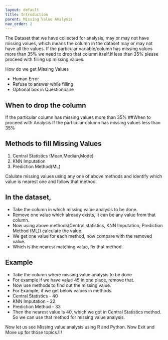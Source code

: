 ```yaml
---
layout: default
title: Introduction
parent: Missing Value Analysis
nav_order: 2
---
```


The Dataset that we have collected for analysis, may or may not have missing values, which means the column in the dataset may or may not have all the values. If the  particular variable/column has missing values more than 35% we need to drop that column itself.If less than 35% please proceed with filling up missing values. 

How do we get Missing Values
- Human Error
- Refuse to answer while filling
- Optional box in Questionnaire

## When to drop the column 
If the particular column has missing values more than 35%
##When to proceed with Analysis 
If the particular column has missing values less than 35%

## Methods to fill Missing Values
1. Central Statistics (Mean,Median,Mode)
2. KNN Imputation
3. Prediction Method(ML)

Calulate missing values using any one of above methods and identify which value is nearest one and follow that method.  
## In the dataset, 
- Take the column in which missing value analysis to be done.  
- Remove one value which already exists, it can be any value from that column.
- Now using above methods(Central statistics, KNN Imputation, Prediction Method (ML)) calculate the value.
- We get one value for each method, now compare with the removed value.
- Which is the nearest matching value, fix that method.
  
## Example
- Take the column where missing value analysis to be done
- For example if we have value 45 in one place, remove that.
- Now use methods to find out the missing value.
- For Example, if we get below values in methods
-  Central Statistics - 40
-  KNN Imputation - 22
-  Prediction Method - 33
-  Then the nearest value is 40, which we got in Central Statistics method. So we can use that method for missing value analysis.  

Now let us see Missing value analysis using R and Python. 
Now Exit and Move up for those topics.!!!




